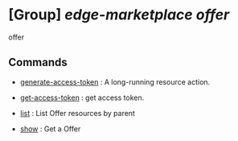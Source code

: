 # [Group] _edge-marketplace offer_

offer

## Commands

- [generate-access-token](/Commands/edge-marketplace/offer/_generate-access-token.md)
: A long-running resource action.

- [get-access-token](/Commands/edge-marketplace/offer/_get-access-token.md)
: get access token.

- [list](/Commands/edge-marketplace/offer/_list.md)
: List Offer resources by parent

- [show](/Commands/edge-marketplace/offer/_show.md)
: Get a Offer
